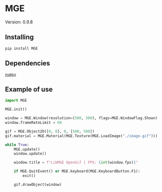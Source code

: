 # MGE 

Version: 0.9.8  

## Installing
```
pip install MGE
```

## Dependencies
[`numpy`](https://pypi.org/project/numpy/)

## Example of use
```py
import MGE

MGE.init()

window = MGE.Window(resolution=(500, 500), flags=MGE.WindowFlag.Shown)
window.frameRateLimit = 60

gif = MGE.Object2D([0, 0], 0, [500, 500])
gif.material = MGE.Material(MGE.Texture(MGE.LoadImage("./image.gif")))

while True:
    MGE.update()
    window.update()

    window.title = f"LibMGE OpenGif | FPS: {int(window.fps)}"

    if MGE.QuitEvent() or MGE.keyboard(MGE.KeyboardButton.F1):
        exit()

    gif.drawObject(window)
```

